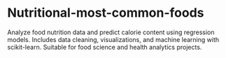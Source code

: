 # Nutritional-most-common-foods
Analyze food nutrition data and predict calorie content using regression models. Includes data cleaning, visualizations, and machine learning with scikit-learn. Suitable for food science and health analytics projects.
